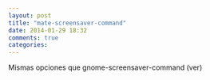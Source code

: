 ```yaml
---
layout: post
title: "mate-screensaver-command"
date: 2014-01-29 18:32
comments: true
categories: 
---
```

Mismas opciones que gnome-screensaver-command (ver)

